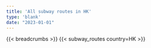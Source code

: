 ```yaml
---
title: 'All subway routes in HK'
type: 'blank'
date: "2023-01-01"
---
```


{{< breadcrumbs >}}
{{< subway_routes country=HK >}}
